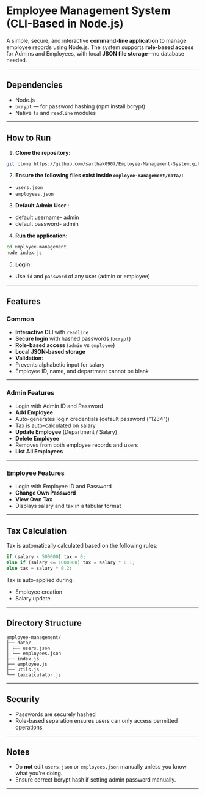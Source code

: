 # Employee Management System (CLI-Based in Node.js)

A simple, secure, and interactive **command-line application** to manage employee records using Node.js. The system supports **role-based access** for Admins and Employees, with local **JSON file storage**—no database needed.

---
## Dependencies

- Node.js
- `bcrypt` — for password hashing (npm install bcrypt)
- Native `fs` and `readline` modules

--- 

## How to Run

1. **Clone the repository:**
 ```bash
 git clone https://github.com/sarthak0907/Employee-Management-System.git
 ```

2. **Ensure the following files exist inside `employee-management/data/`:**
 - `users.json`
 - `employees.json`

3. **Default Admin User** :

- default username- admin
- default password- admin

 

4. **Run the application:**
 ```bash
 cd employee-management
 node index.js
 ```

5. **Login:**
 - Use `id` and `password` of any user (admin or employee)

---

## Features

### Common

- **Interactive CLI** with `readline`
- **Secure login** with hashed passwords (`bcrypt`)
- **Role-based access** (`admin` vs `employee`)
- **Local JSON-based storage**
- **Validation**:
 - Prevents alphabetic input for salary
 - Employee ID, name, and department cannot be blank

---

### Admin Features

- Login with Admin ID and Password
- **Add Employee**
 - Auto-generates login credentials (default password ("1234"))
 - Tax is auto-calculated on salary
- **Update Employee** (Department / Salary)
- **Delete Employee**
 - Removes from both employee records and users
- **List All Employees**

---

### Employee Features

- Login with Employee ID and Password
- **Change Own Password**
- **View Own Tax**
 - Displays salary and tax in a tabular format

---

## Tax Calculation

Tax is automatically calculated based on the following rules:

```js
if (salary < 500000) tax = 0;
else if (salary <= 1000000) tax = salary * 0.1;
else tax = salary * 0.2;
```

Tax is auto-applied during:
- Employee creation
- Salary update

---

## Directory Structure

```
employee-management/
├── data/
│ ├── users.json
│ └── employees.json
├── index.js
├── employee.js
├── utils.js
└── taxcalculator.js
```

---

## Security

- Passwords are securely hashed
- Role-based separation ensures users can only access permitted operations

---

## Notes

- Do **not** edit `users.json` or `employees.json` manually unless you know what you're doing.
- Ensure correct bcrypt hash if setting admin password manually.

---
